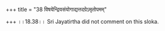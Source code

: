 +++
title = "38 विषयेन्द्रियसंयोगाद्यत्तदग्रेऽमृतोपमम्"

+++
।।18.38।। Sri Jayatirtha did not comment on this sloka.  
  
